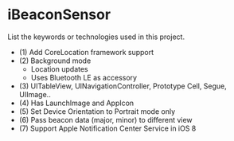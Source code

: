 iBeaconSensor
=============
List the keywords or technologies used in this project.
- (1) Add CoreLocation framework support
- (2) Background mode
  - Location updates
  - Uses Bluetooth LE as accessory
- (3) UITableView, UINavigationController, Prototype Cell, Segue, UIImage..
- (4) Has LaunchImage and AppIcon
- (5) Set Device Orientation to Portrait mode only
- (6) Pass beacon data (major, minor) to different view
- (7) Support Apple Notification Center Service in iOS 8
